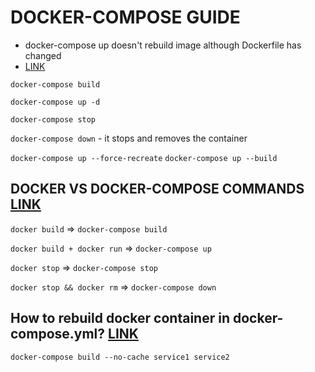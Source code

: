 # DOCKER-COMPOSE GUIDE

* docker-compose up doesn't rebuild image although Dockerfile has changed
* [LINK](https://github.com/docker/compose/issues/1487)

`docker-compose build`

`docker-compose up -d`

`docker-compose stop`

`docker-compose down` - it stops and removes the container

`docker-compose up --force-recreate`
`docker-compose up --build`

## DOCKER VS DOCKER-COMPOSE COMMANDS [LINK](https://dev.to/azure/docker-from-the-beginning-partiv-mi6)

`docker build` => `docker-compose build`

`docker build + docker run` => `docker-compose up`

`docker stop` => `docker-compose stop`

`docker stop && docker rm` => `docker-compose down`

## How to rebuild docker container in docker-compose.yml? [LINK](https://stackoverflow.com/questions/36884991/how-to-rebuild-docker-container-in-docker-compose-yml)

`docker-compose build --no-cache service1 service2`